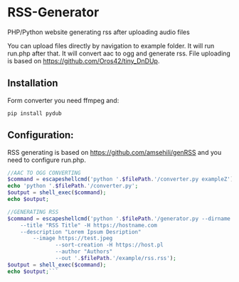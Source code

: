 # RSS-Generator
PHP/Python website generating rss after uploading audio files

You can upload files directly by navigation to example folder. It will run run.php after that. It will convert aac to ogg and generate rss.
File uploading is based on https://github.com/Oros42/tiny_DnDUp.

## Installation

Form converter you need ffmpeg and:

    pip install pydub
    
## Configuration:
RSS generating is based on https://github.com/amsehili/genRSS and you need to configure run.php.

```php
//AAC TO OGG CONVERTING
$command = escapeshellcmd('python '.$filePath.'/converter.py exampleZ');
echo 'python '.$filePath.'/converter.py';
$output = shell_exec($command);
echo $output;

//GENERATING RSS
$command = escapeshellcmd('python '.$filePath.'/generator.py --dirname '.$filePath.'/do_dechy --extensions "aac,mp3,ogg" 
	--title "RSS Title" -H https://hostname.com
	--description "Lorem Ipsum Desription"
     	--image https://test.jpeg
               --sort-creation -H https://host.pl
               --author "Authors"
               --out '.$filePath.'/example/rss.rss');
$output = shell_exec($command);
echo $output;```

